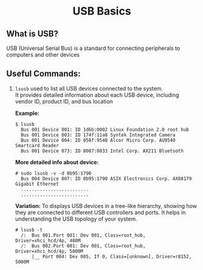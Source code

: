 <h1 style="text-align:center;"> USB Basics</p>

## What is USB?
USB (Universal Serial Bus) is a standard for connecting peripherals to computers and other devices

## Useful Commands:
1. `lsusb` used to list all USB devices connected to the system. <br>
     It provides detailed information about each USB device, including vendor ID, product ID, and bus location

    **Example:**

    ```
    $ lsusb
      Bus 001 Device 001: ID 1d6b:0002 Linux Foundation 2.0 root hub
      Bus 001 Device 003: ID 174f:11a8 Syntek Integrated Camera
      Bus 001 Device 004: ID 058f:9540 Alcor Micro Corp. AU9540 Smartcard Reader
      Bus 001 Device 073: ID 8087:0033 Intel Corp. AX211 Bluetooth
    ```

    **More detailed info about device:**
    ```
    # sudo lsusb -v -d 0b95:1790
      Bus 004 Device 007: ID 0b95:1790 ASIX Electronics Corp. AX88179 Gigabit Ethernet
      .........................
      .........................
    ```

    **Variation:**
     To displays USB devices in a tree-like hierarchy, showing how they are connected to different USB controllers and ports. It helps in understanding the USB topology of your system.
     ```
     # lsusb -t
       /:  Bus 001.Port 001: Dev 001, Class=root_hub, Driver=xhci_hcd/4p, 480M
       /:  Bus 002.Port 001: Dev 001, Class=root_hub, Driver=xhci_hcd/4p, 5000M
           |__ Port 004: Dev 005, If 0, Class=[unknown], Driver=r8152, 5000M
     ```
